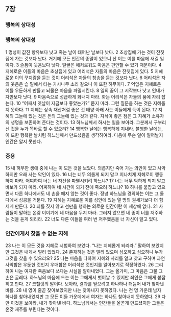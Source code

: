 ## 7장
### 행복의 상대성
### 행복의 상대성
1 명성이 값진 향유보다 낫고 죽는 날이 태어난 날보다 낫다.
2 초상집에 가는 것이 잔칫집에 가는 것보다 낫다. 거기에 모든 인간의 종말이 있으니 산 이는 이를 마음에 새길 일이다.
3 슬픔이 웃음보다 낫다. 얼굴은 애처로워도 마음은 편안할 수 있기 때문이다.
4 지혜로운 이들의 마음은 초상집에 있고 어리석은 자들의 마음은 잔칫집에 있다.
5 지혜로운 이의 꾸지람을 듣는 것이 어리석은 자들의 칭송을 듣는 것보다 낫다.
6 어리석은 자의 웃음은 솥 밑에서 타는 가시나무 소리 같으니 이 또한 허무이다.
7 억압은 지혜로운 이를 우둔하게 만들고 뇌물은 마음을 파멸시킨다.
8 일의 끝이 그 시작보다 낫고 인내가 자만보다 낫다.
9 마음속으로 성급하게 화내지 마라. 화는 어리석은 자들의 품에 자리 잡는다.
10 “어째서 옛날이 지금보다 좋았는가?” 묻지 마라. 그런 질문을 하는 것은 지혜롭지 못하다.
11 지혜는 상속 재산처럼 좋은 것 태양 아래 사는 이들에게 득이 된다.
12 지혜의 그늘에 있는 것은 돈의 그늘에 있는 것과 같다. 지식이 좋은 점은 그 지혜가 소유자의 생명을 보존하여 준다는 것이다.
13 하느님께서 하시는 일을 보아라. 그분께서 구부리신 것을 누가 똑바로 할 수 있으랴?
14 행복한 날에는 행복하게 지내라. 불행한 날에는, 이 또한 행복한 날처럼 하느님께서 만드셨음을 생각하여라. 다음에 무슨 일이 일어날지 인간은 알지 못한다.
### 중용
15 내 허무한 생애 중에 나는 이 모든 것을 보았다. 의롭지만 죽어 가는 의인이 있고 사악하지만 오래 사는 악인이 있다.
16 너는 너무 의롭게 되지 말고 지나치게 지혜로이 행동하지 마라. 어찌하여 너는 너 자신을 파멸시키려 하느냐?
17 너는 너무 악하게 되지 말고 바보가 되지 마라. 어찌하여 네 시간이 되기 전에 죽으려 하느냐?
18 하나를 붙잡고 있으면서 다른 하나에서도 네 손을 떼지 않는 것이 좋다. 정녕 하느님을 경외하는 이는 그 둘 다에서 성공을 거둔다.
19 지혜는 지혜로운 이를 성안에 있는 열 명의 권세가보다 더 힘세게 만든다.
20 죄를 짓지 않고 선만을 행하는 의로운 인간이란 이 세상에 없다.
21 사람들이 말하는 온갖 이야기에 네 마음을 두지 마라. 그러지 않으면 네 종이 너를 저주하는 것을 듣게 되리라.
22 너도 다른 이들을 여러 번 저주했음을 너 자신이 알고 있다.
### 인간에게서 찾을 수 없는 지혜
23 나는 이 모든 것을 지혜로 시험하여 보았다. “나는 지혜롭게 되리라.” 말하여 보았지만 그것은 내게서 멀리 있었다.
24 존재하는 것은 멀리 있으며 심오하고 심오하니 누가 그것을 찾을 수 있으리오?
25 나는 마음을 다하여 지혜와 사리를 알고 찾고 구하며 과연 사악함은 우둔한 것인지 우매함은 어리석은 것인지를 알아보기로 작정하였다.
26 그리하여 나는 여자란 죽음보다 쓰다는 사실을 알아내었다. 그는 올가미, 그 마음은 그물 그 손은 굴레다. 하느님의 마음에 드는 이는 그에게서 벗어날 수 있지만 죄인은 그에게 붙잡히고 만다.
27 코헬렛의 말이다. 보아라, 결과를 얻으려고 하나하나 더듬어 내가 찾아낸 바를.
28 내 영이 줄곧 찾아보았지만 나는 찾아내지 못하였다. 나는 천 명 가운데 남자 하나를 찾아내었지만 그 모든 이들 가운데에서 여자는 하나도 찾아내지 못하였다.
29 다만 이것을 보아라, 내가 찾아낸 바다. 하느님께서는 인간들을 올곧게 만드셨지만 그들은 온갖 재주를 부린다는 것이다.
